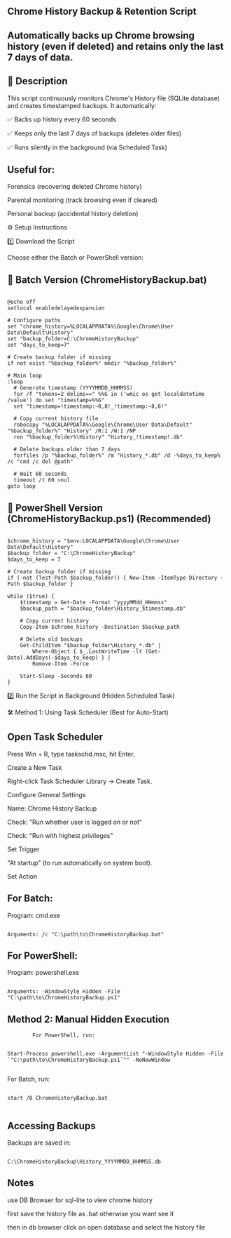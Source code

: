 ## Chrome History Backup & Retention Script

## Automatically backs up Chrome browsing history (even if deleted) and retains only the last 7 days of data.

## 📝 Description

This script continuously monitors Chrome's History file (SQLite database) and creates timestamped backups. It automatically:

✅ Backs up history every 60 seconds

✅ Keeps only the last 7 days of backups (deletes older files)

✅ Runs silently in the background (via Scheduled Task)

## Useful for:

Forensics (recovering deleted Chrome history)

Parental monitoring (track browsing even if cleared)

Personal backup (accidental history deletion)

⚙️ Setup Instructions

1️⃣ Download the Script

Choose either the Batch or PowerShell version:


## 📜 Batch Version (ChromeHistoryBackup.bat)


```

@echo off
setlocal enabledelayedexpansion

# Configure paths
set "chrome_history=%LOCALAPPDATA%\Google\Chrome\User Data\Default\History"
set "backup_folder=C:\ChromeHistoryBackup"
set "days_to_keep=7"

# Create backup folder if missing
if not exist "%backup_folder%" mkdir "%backup_folder%"

# Main loop
:loop
  # Generate timestamp (YYYYMMDD_HHMMSS)
  for /f "tokens=2 delims==" %%G in ('wmic os get localdatetime /value') do set "timestamp=%%G"
  set "timestamp=!timestamp:~0,8!_!timestamp:~8,6!"

  # Copy current history file
  robocopy "%LOCALAPPDATA%\Google\Chrome\User Data\Default" "%backup_folder%" "History" /R:1 /W:1 /NP
  ren "%backup_folder%\History" "History_!timestamp!.db"

  # Delete backups older than 7 days
  forfiles /p "%backup_folder%" /m "History_*.db" /d -%days_to_keep% /c "cmd /c del @path"

  # Wait 60 seconds
  timeout /t 60 >nul
goto loop

```


## 🔹 PowerShell Version (ChromeHistoryBackup.ps1) (Recommended)

```

$chrome_history = "$env:LOCALAPPDATA\Google\Chrome\User Data\Default\History"
$backup_folder = "C:\ChromeHistoryBackup"
$days_to_keep = 7

# Create backup folder if missing
if (-not (Test-Path $backup_folder)) { New-Item -ItemType Directory -Path $backup_folder }

while ($true) {
    $timestamp = Get-Date -Format "yyyyMMdd_HHmmss"
    $backup_path = "$backup_folder\History_$timestamp.db"
    
    # Copy current history
    Copy-Item $chrome_history -Destination $backup_path
    
    # Delete old backups
    Get-ChildItem "$backup_folder\History_*.db" | 
        Where-Object { $_.LastWriteTime -lt (Get-Date).AddDays(-$days_to_keep) } | 
        Remove-Item -Force
    
    Start-Sleep -Seconds 60
}

```


2️⃣ Run the Script in Background (Hidden Scheduled Task)

🛠️ Method 1: Using Task Scheduler (Best for Auto-Start)

## Open Task Scheduler

Press Win + R, type taskschd.msc, hit Enter.

Create a New Task

Right-click Task Scheduler Library → Create Task.

Configure General Settings

Name: Chrome History Backup

Check: "Run whether user is logged on or not"

Check: "Run with highest privileges"

Set Trigger

"At startup" (to run automatically on system boot).

Set Action

## For Batch:


Program: cmd.exe

```

Arguments: /c "C:\path\to\ChromeHistoryBackup.bat"

```

## For PowerShell:



Program: powershell.exe

```

Arguments: -WindowStyle Hidden -File "C:\path\to\ChromeHistoryBackup.ps1"

```

 ## Method 2: Manual Hidden Execution
            For PowerShell, run:


```

Start-Process powershell.exe -ArgumentList "-WindowStyle Hidden -File `"C:\path\to\ChromeHistoryBackup.ps1`"" -NoNewWindow


```

For Batch, run:



```

start /B ChromeHistoryBackup.bat


```


## Accessing Backups

Backups are saved in:

                                 C:\ChromeHistoryBackup\History_YYYYMMDD_HHMMSS.db



 ## Notes

 use DB Browser for sql-lite to view chrome history

 first save the history file as .bat otherwise you want see it

 then in db browser click on open database and select the history file

